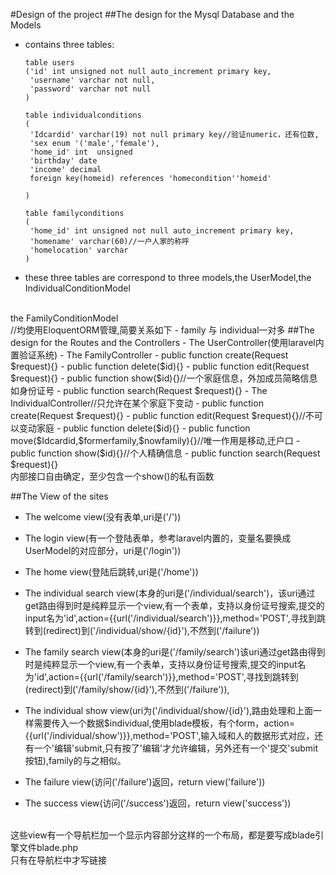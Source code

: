#Design of the project
##The design for the Mysql Database and the Models

- contains three tables:

   ```plain
   table users
   ('id' int unsigned not null auto_increment primary key,
    'username' varchar not null,
    'password' varchar not null
   )
   
   table individualconditions
   (
    'Idcardid' varchar(19) not null primary key//验证numeric，还有位数,
    'sex enum '('male','female'),
    'home_id' int  unsigned           
	'birthday' date
	'income' decimal
	foreign key(homeid) references 'homecondition''homeid'
   
   )
   
   table familyconditions
   (
    'home_id' int unsigned not null auto_increment primary key,
	'homename' varchar(60)//一户人家的称呼
	'homelocation' varchar
   )
   
   ```
- these three tables are correspond to three models,the UserModel,the IndividualConditionModel
<br>
the FamilyConditionModel <br>
//均使用EloquentORM管理,简要关系如下
- family 与 individual一对多
##The design for the Routes and the Controllers
- The UserController(使用laravel内置验证系统)
- The FamilyController
	- public function create(Request $request){}
	- public function delete($id){}
	- public function edit(Request $request){}
	- public function show($id){}//一个家庭信息，外加成员简略信息如身份证号
	- public function search(Request $request){}
- The IndividualController//只允许在某个家庭下变动
	-	public function create(Request $request){}
	-	public function edit(Request $request){}//不可以变动家庭
	-   public function delete($id){}
	-   public function move($Idcardid,$formerfamily,$nowfamily){}//唯一作用是移动,迁户口
	-   public function show($id){}//个人精确信息
	-   public function search(Request $request){}
<br>内部接口自由确定，至少包含一个show()的私有函数

##The View of the sites
- The welcome view(没有表单,uri是('/'))

- The login view(有一个登陆表单，参考laravel内置的，变量名要换成UserModel的对应部分，uri是('/login'))

- The home view(登陆后跳转,uri是('/home'))

- The individual search view(本身的uri是('/individual/search')，该uri通过get路由得到时是纯粹显示一个view,有一个表单，支持以身份证号搜索,提交的input名为'id',action={{url('/individual/search')}},method='POST',寻找到跳转到(redirect)到('/individual/show/{id}'),不然到('/failure'))

- The family search view(本身的uri是('/family/search')该uri通过get路由得到时是纯粹显示一个view,有一个表单，支持以身份证号搜索,提交的input名为'id',action={{url('/family/search')}},method='POST',寻找到跳转到(redirect)到('/family/show/{id}'),不然到('/failure')),

- The individual show view(uri为('/individual/show/{id}'),路由处理和上面一样需要传入一个数据$individual,使用blade模板，有个form，action={{url('/individual/show')}},method='POST',输入域和人的数据形式对应，还有一个'编辑'submit,只有按了'编辑'才允许编辑，另外还有一个'提交'submit按钮),family的与之相似。

- The failure view(访问('/failure')返回，return view('failure'))

- The success view(访问('/success')返回，return view('success'))

<br>
这些view有一个导航栏加一个显示内容部分这样的一个布局，都是要写成blade引擎文件blade.php<br>
只有在导航栏中才写链接




